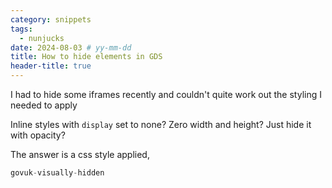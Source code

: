 ```yaml
---
category: snippets
tags:
  - nunjucks
date: 2024-08-03 # yy-mm-dd
title: How to hide elements in GDS
header-title: true
---
```


I had to hide some iframes recently and couldn't quite work out the styling I needed to apply

Inline styles with `display` set to none? Zero width and height? Just hide it with opacity?

The answer is a css style applied,

```javascript
govuk-visually-hidden
```